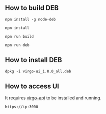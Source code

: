 How to build DEB
---
`npm install -g node-deb`

`npm install`

`npm run build`

`npm run deb`


How to install DEB
---
`dpkg -i virgo-ui_1.0.0_all.deb`


How to access UI
---
It requires [virgo-api](https://github.com/univrs-cloud/virgo-api) to be installed and running.

`https://ip:3000`
